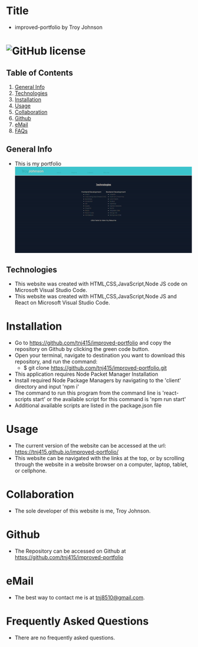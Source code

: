# Title
* improved-portfolio by Troy Johnson
# ![GitHub license](https://img.shields.io/badge/license-MIT-blue.svg)
## Table of Contents
1. [General Info](#general-info)
2. [Technologies](#technologies)
3. [Installation](#installation)
4. [Usage](#usage)
5. [Collaboration](#collaboration)
6. [Github](#github)
7. [eMail](#email)
8. [FAQs](#faqs)
## General Info
* This is my portfolio
![portfolio](/client/src/assets/portfolio.gif)

## Technologies
* This website was created with HTML,CSS,JavaScript,Node JS code on Microsoft Visual Studio Code.
* This website was created with HTML,CSS,JavaScript,Node JS and React on Microsoft Visual Studio Code.

# Installation
* Go to https://github.com/tnj415/improved-portfolio and copy the repository on Github by clicking the green code button.
* Open your terminal, navigate to destination you want to download this repository, and run the command:
    * $ git clone https://github.com/tnj415/improved-portfolio.git
* This application requires Node Packet Manager Installation
* Install required Node Package Managers by navigating to the 'client' directory and input 'npm i'
* The command to run this program from the command line is 'react-scripts start' or the available script for this command is 'npm run start'
* Additional available scripts are listed in the package.json file


# Usage
* The current version of the website can be accessed at the url: https://tnj415.github.io/improved-portfolio/
* This website can be navigated with the links at the top, or by scrolling through the website in a website browser on a computer, laptop, tablet, or cellphone.
# Collaboration
* The sole developer of this website is me, Troy Johnson.
# Github
* The Repository can be accessed on Github at https://github.com/tnj415/improved-portfolio
# eMail
* The best way to contact me is at tnj8510@gmail.com.
# Frequently Asked Questions
* There are no frequently asked questions.